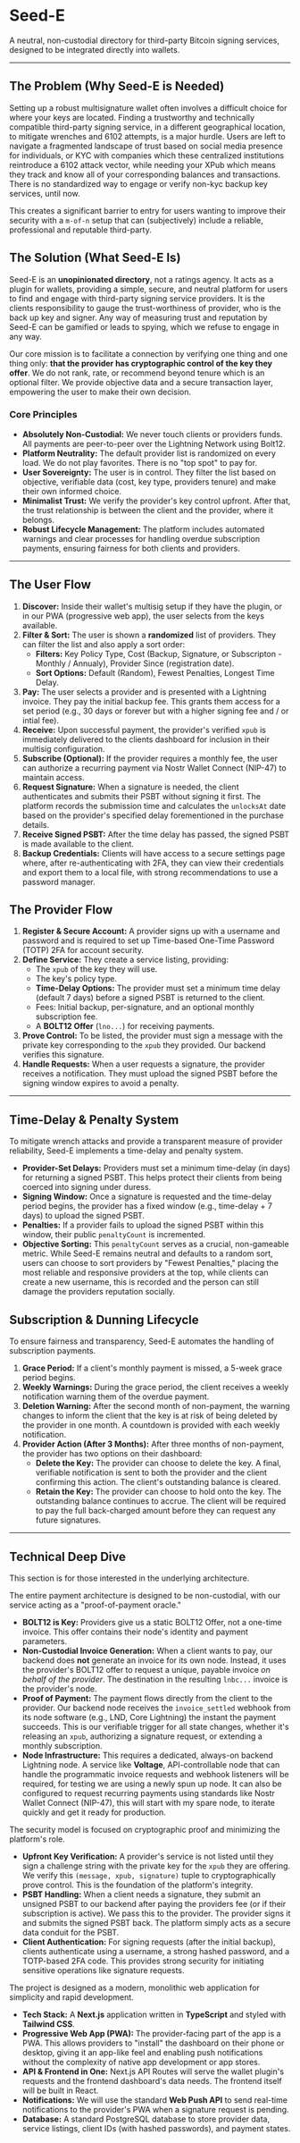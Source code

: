# Seed-E

A neutral, non-custodial directory for third-party Bitcoin signing services, designed to be integrated directly into wallets.

---

## The Problem (Why Seed-E is Needed)

Setting up a robust multisignature wallet often involves a difficult choice for where your keys are located. Finding a trustworthy and technically compatible third-party signing service, in a different geographical location, to mitigate wrenches and 6102 attempts, is a major hurdle. Users are left to navigate a fragmented landscape of trust based on social media presence for individuals, or KYC with companies which these centralized institutions reintroduce a 6102 attack vector, while needing your XPub which means they track and know all of your corresponding balances and transactions. There is no standardized way to engage or verify non-kyc backup key services, until now.

This creates a significant barrier to entry for users wanting to improve their security with a `m-of-n` setup that can (subjectively) include a reliable, professional and reputable third-party.

## The Solution (What Seed-E Is)

Seed-E is an **unopinionated directory**, not a ratings agency. It acts as a plugin for wallets, providing a simple, secure, and neutral platform for users to find and engage with third-party signing service providers. It is the clients responsibility to gauge the trust-worthiness of provider, who is the back up key and signer. Any way of measuring trust and reputation by Seed-E can be gamified or leads to spying, which we refuse to engage in any way.

Our core mission is to facilitate a connection by verifying one thing and one thing only: **that the provider has cryptographic control of the key they offer**. We do not rank, rate, or recommend beyond tenure which is an optional filter. We provide objective data and a secure transaction layer, empowering the user to make their own decision.

### Core Principles

- **Absolutely Non-Custodial:** We never touch clients or providers funds. All payments are peer-to-peer over the Lightning Network using Bolt12.
- **Platform Neutrality:** The default provider list is randomized on every load. We do not play favorites. There is no "top spot" to pay for.
- **User Sovereignty:** The user is in control. They filter the list based on objective, verifiable data (cost, key type, providers tenure) and make their own informed choice.
- **Minimalist Trust:** We verify the provider's key control upfront. After that, the trust relationship is between the client and the provider, where it belongs.
- **Robust Lifecycle Management:** The platform includes automated warnings and clear processes for handling overdue subscription payments, ensuring fairness for both clients and providers.

---

## The User Flow

1.  **Discover:** Inside their wallet's multisig setup if they have the plugin, or in our PWA (progressive web app), the user selects from the keys available.
2.  **Filter & Sort:** The user is shown a **randomized** list of providers. They can filter the list and also apply a sort order:
    - **Filters:** Key Policy Type, Cost (Backup, Signature, or Subscripton - Monthly / Annualy), Provider Since (registration date).
    - **Sort Options:** Default (Random), Fewest Penalties, Longest Time Delay.
3.  **Pay:** The user selects a provider and is presented with a Lightning invoice. They pay the initial backup fee. This grants them access for a set period (e.g., 30 days or forever but with a higher signing fee and / or intial fee).
4.  **Receive:** Upon successful payment, the provider's verified `xpub` is immediately delivered to the clients dashboard for inclusion in their multisig configuration.
5.  **Subscribe (Optional):** If the provider requires a monthly fee, the user can authorize a recurring payment via Nostr Wallet Connect (NIP-47) to maintain access.
6.  **Request Signature:** When a signature is needed, the client authenticates and submits their PSBT without signing it first. The platform records the submission time and calculates the `unlocksAt` date based on the provider's specified delay forementioned in the purchase details.
7.  **Receive Signed PSBT:** After the time delay has passed, the signed PSBT is made available to the client.
8.  **Backup Credentials:** Clients will have access to a secure settings page where, after re-authenticating with 2FA, they can view their credentials and export them to a local file, with strong recommendations to use a password manager.

## The Provider Flow

1.  **Register & Secure Account:** A provider signs up with a username and password and is required to set up Time-based One-Time Password (TOTP) 2FA for account security.
2.  **Define Service:** They create a service listing, providing:
    - The `xpub` of the key they will use.
    - The key's policy type.
    - **Time-Delay Options:** The provider must set a minimum time delay (default 7 days) before a signed PSBT is returned to the client.
    - Fees: Initial backup, per-signature, and an optional monthly subscription fee.
    - A **BOLT12 Offer** (`lno...`) for receiving payments.
3.  **Prove Control:** To be listed, the provider must sign a message with the private key corresponding to the `xpub` they provided. Our backend verifies this signature.
4.  **Handle Requests:** When a user requests a signature, the provider receives a notification. They must upload the signed PSBT before the signing window expires to avoid a penalty.

---

## Time-Delay & Penalty System

To mitigate wrench attacks and provide a transparent measure of provider reliability, Seed-E implements a time-delay and penalty system.

- **Provider-Set Delays:** Providers must set a minimum time-delay (in days) for returning a signed PSBT. This helps protect their clients from being coerced into signing under duress.
- **Signing Window:** Once a signature is requested and the time-delay period begins, the provider has a fixed window (e.g., time-delay + 7 days) to upload the signed PSBT.
- **Penalties:** If a provider fails to upload the signed PSBT within this window, their public `penaltyCount` is incremented.
- **Objective Sorting:** This `penaltyCount` serves as a crucial, non-gameable metric. While Seed-E remains neutral and defaults to a random sort, users can choose to sort providers by "Fewest Penalties," placing the most reliable and responsive providers at the top, while clients can create a new username, this is recorded and the person can still damage the providers reputation socially.

## Subscription & Dunning Lifecycle

To ensure fairness and transparency, Seed-E automates the handling of subscription payments.

1.  **Grace Period:** If a client's monthly payment is missed, a 5-week grace period begins.
2.  **Weekly Warnings:** During the grace period, the client receives a weekly notification warning them of the overdue payment.
3.  **Deletion Warning:** After the second month of non-payment, the warning changes to inform the client that the key is at risk of being deleted by the provider in one month. A countdown is provided with each weekly notification.
4.  **Provider Action (After 3 Months):** After three months of non-payment, the provider has two options on their dashboard:
    - **Delete the Key:** The provider can choose to delete the key. A final, verifiable notification is sent to both the provider and the client confirming this action. The client's outstanding balance is cleared.
    - **Retain the Key:** The provider can choose to hold onto the key. The outstanding balance continues to accrue. The client will be required to pay the full back-charged amount before they can request any future signatures.

---

## Technical Deep Dive

This section is for those interested in the underlying architecture.

The entire payment architecture is designed to be non-custodial, with our service acting as a "proof-of-payment oracle."

- **BOLT12 is Key:** Providers give us a static BOLT12 Offer, not a one-time invoice. This offer contains their node's identity and payment parameters.
- **Non-Custodial Invoice Generation:** When a client wants to pay, our backend does **not** generate an invoice for its own node. Instead, it uses the provider's BOLT12 offer to request a unique, payable invoice _on behalf of the provider_. The destination in the resulting `lnbc...` invoice is the provider's node.
- **Proof of Payment:** The payment flows directly from the client to the provider. Our backend node receives the `invoice_settled` webhook from its node software (e.g., LND, Core Lightning) the instant the payment succeeds. This is our verifiable trigger for all state changes, whether it's releasing an `xpub`, authorizing a signature request, or extending a monthly subscription.
- **Node Infrastructure:** This requires a dedicated, always-on backend Lightning node. A service like **Voltage**, API-controllable node that can handle the programmatic invoice requests and webhook listeners will be required, for testing we are using a newly spun up node. It can also be configured to request recurring payments using standards like Nostr Wallet Connect (NIP-47), this will start with my spare node, to iterate quickly and get it ready for production.

The security model is focused on cryptographic proof and minimizing the platform's role.

- **Upfront Key Verification:** A provider's service is not listed until they sign a challenge string with the private key for the `xpub` they are offering. We verify this `(message, xpub, signature)` tuple to cryptographically prove control. This is the foundation of the platform's integrity.
- **PSBT Handling:** When a client needs a signature, they submit an unsigned PSBT to our backend after paying the providers fee (or if their subscription is active). We pass this to the provider. The provider signs it and submits the signed PSBT back. The platform simply acts as a secure data conduit for the PSBT.
- **Client Authentication:** For signing requests (after the initial backup), clients authenticate using a username, a strong hashed password, and a TOTP-based 2FA code. This provides strong security for initiating sensitive operations like signature requests.

The project is designed as a modern, monolithic web application for simplicity and rapid development.

- **Tech Stack:** A **Next.js** application written in **TypeScript** and styled with **Tailwind CSS**.
- **Progressive Web App (PWA):** The provider-facing part of the app is a PWA. This allows providers to "install" the dashboard on their phone or desktop, giving it an app-like feel and enabling push notifications without the complexity of native app development or app stores.
- **API & Frontend in One:** Next.js API Routes will serve the wallet plugin's requests and the frontend dashboard's data needs. The frontend itself will be built in React.
- **Notifications:** We will use the standard **Web Push API** to send real-time notifications to the provider's PWA when a signature request is pending.
- **Database:** A standard PostgreSQL database to store provider data, service listings, client IDs (with hashed passwords), and payment states.
